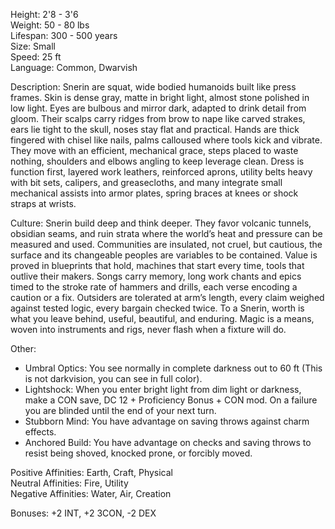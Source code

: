 Height: 2'8 - 3'6  
Weight: 50 - 80 lbs  
Lifespan: 300 - 500 years  
Size: Small  
Speed: 25 ft  
Language: Common, Dwarvish

Description: Snerin are squat, wide bodied humanoids built like press frames. Skin is dense gray, matte in bright light, almost stone polished in low light. Eyes are bulbous and mirror dark, adapted to drink detail from gloom. Their scalps carry ridges from brow to nape like carved strakes, ears lie tight to the skull, noses stay flat and practical. Hands are thick fingered with chisel like nails, palms calloused where tools kick and vibrate. They move with an efficient, mechanical grace, steps placed to waste nothing, shoulders and elbows angling to keep leverage clean. Dress is function first, layered work leathers, reinforced aprons, utility belts heavy with bit sets, calipers, and greasecloths, and many integrate small mechanical assists into armor plates, spring braces at knees or shock straps at wrists.

Culture: Snerin build deep and think deeper. They favor volcanic tunnels, obsidian seams, and ruin strata where the world’s heat and pressure can be measured and used. Communities are insulated, not cruel, but cautious, the surface and its changeable peoples are variables to be contained. Value is proved in blueprints that hold, machines that start every time, tools that outlive their makers. Songs carry memory, long work chants and epics timed to the stroke rate of hammers and drills, each verse encoding a caution or a fix. Outsiders are tolerated at arm’s length, every claim weighed against tested logic, every bargain checked twice. To a Snerin, worth is what you leave behind, useful, beautiful, and enduring. Magic is a means, woven into instruments and rigs, never flash when a fixture will do.

Other:
- Umbral Optics: You see normally in complete darkness out to 60 ft (This is not darkvision, you can see in full color).
- Lightshock: When you enter bright light from dim light or darkness, make a CON save, DC 12 + Proficiency Bonus + CON mod. On a failure you are blinded until the end of your next turn.
- Stubborn Mind: You have advantage on saving throws against charm effects.
- Anchored Build: You have advantage on checks and saving throws to resist being shoved, knocked prone, or forcibly moved.

Positive Affinities: Earth, Craft, Physical  
Neutral Affinities: Fire, Utility  
Negative Affinities: Water, Air, Creation  

Bonuses: +2 INT, +2
3CON, -2 DEX
